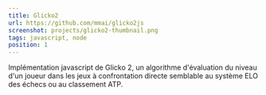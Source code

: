 ```yaml
---
title: Glicko2
url: https://github.com/mmai/glicko2js
screenshot: projects/glicko2-thumbnail.png
tags: javascript, node
position: 1
---
```


Implémentation javascript de Glicko 2, un algorithme d'évaluation du niveau d'un joueur dans les jeux à confrontation directe semblable au système ELO des échecs ou au classement ATP.
